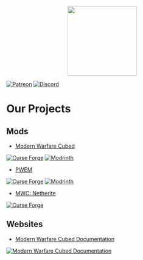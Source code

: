 <p align="center">
  <img src="https://github.com/Cubed-Development/.github/assets/76911089/d9b10f8e-3dab-4d48-94c6-4a10a12ba3db" width="182" />
</p>

[![Patreon](https://cdn.jsdelivr.net/npm/@intergrav/devins-badges@3/assets/cozy/donate/patreon-plural_vector.svg)](https://patreon.com/ModernWarfareCubed)
[![Discord](https://cdn.jsdelivr.net/npm/@intergrav/devins-badges@3/assets/cozy/social/discord-plural_vector.svg)](https://discord.gg/jzdpCcxSpr)

# Our Projects

## Mods

- [Modern Warfare Cubed](https://github.com/Cubed-Development/Modern-Warfare-Cubed)

[![Curse Forge](https://cdn.jsdelivr.net/npm/@intergrav/devins-badges@3/assets/compact/available/curseforge_vector.svg)](https://www.curseforge.com/minecraft/mc-mods/modern-warfare-cubed)
[![Modrinth](https://cdn.jsdelivr.net/npm/@intergrav/devins-badges@3/assets/compact/available/modrinth_vector.svg)](https://modrinth.com/mod/modern-warfare-cubed)

- [PWEM](https://github.com/Cubed-Development/PWEM)

[![Curse Forge](https://cdn.jsdelivr.net/npm/@intergrav/devins-badges@3/assets/compact/available/curseforge_vector.svg)](https://www.curseforge.com/minecraft/mc-mods/pwem)
[![Modrinth](https://cdn.jsdelivr.net/npm/@intergrav/devins-badges@3/assets/compact/available/modrinth_vector.svg)](https://modrinth.com/mod/pwem)

- [MWC: Netherite](https://github.com/Cubed-Development/MWC-Netherite)

[![Curse Forge](https://cdn.jsdelivr.net/npm/@intergrav/devins-badges@3/assets/compact/available/curseforge_vector.svg)](https://www.curseforge.com/minecraft/mc-mods/mwc-netherite)


## Websites

- [Modern Warfare Cubed Documentation](https://github.com/Cubed-Development/Modern-Warfare-Cubed-Documentation)

[![Modern Warfare Cubed Documentation](https://cdn.jsdelivr.net/npm/@intergrav/devins-badges@3/assets/compact/documentation/website_vector.svg)](https://cubed-development.github.io/Modern-Warfare-Cubed-Documentation/)
